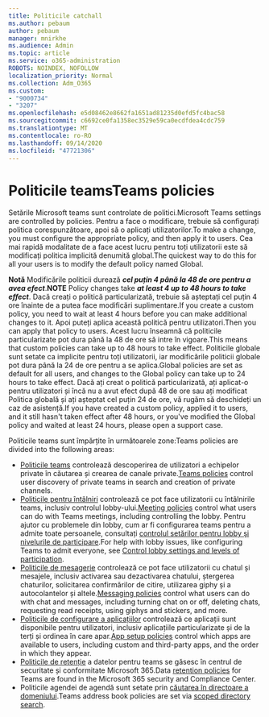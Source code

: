 ```yaml
---
title: Politicile catchall
ms.author: pebaum
author: pebaum
manager: mnirkhe
ms.audience: Admin
ms.topic: article
ms.service: o365-administration
ROBOTS: NOINDEX, NOFOLLOW
localization_priority: Normal
ms.collection: Adm_O365
ms.custom:
- "9000734"
- "3207"
ms.openlocfilehash: e5d08462e8662fa1651ad81235d0efd5fc4bac58
ms.sourcegitcommit: c6692ce0fa1358ec3529e59ca0ecdfdea4cdc759
ms.translationtype: MT
ms.contentlocale: ro-RO
ms.lasthandoff: 09/14/2020
ms.locfileid: "47721306"
---
```

# <a name="teams-policies"></a><span data-ttu-id="fb824-102">Politicile teams</span><span class="sxs-lookup"><span data-stu-id="fb824-102">Teams policies</span></span>

<span data-ttu-id="fb824-103">Setările Microsoft teams sunt controlate de politici.</span><span class="sxs-lookup"><span data-stu-id="fb824-103">Microsoft Teams settings are controlled by policies.</span></span> <span data-ttu-id="fb824-104">Pentru a face o modificare, trebuie să configurați politica corespunzătoare, apoi să o aplicați utilizatorilor.</span><span class="sxs-lookup"><span data-stu-id="fb824-104">To make a change, you must configure the appropriate policy, and then apply it to users.</span></span> <span data-ttu-id="fb824-105">Cea mai rapidă modalitate de a face acest lucru pentru toți utilizatorii este să modificați politica implicită denumită global.</span><span class="sxs-lookup"><span data-stu-id="fb824-105">The quickest way to do this for all your users is to modify the default policy named Global.</span></span> 

<span data-ttu-id="fb824-106">**Notă** Modificările politicii durează ***cel puțin 4 până la 48 de ore pentru a avea efect***.</span><span class="sxs-lookup"><span data-stu-id="fb824-106">**NOTE** Policy changes take ***at least 4 up to 48 hours to take effect***.</span></span> <span data-ttu-id="fb824-107">Dacă creați o politică particularizată, trebuie să așteptați cel puțin 4 ore înainte de a putea face modificări suplimentare.</span><span class="sxs-lookup"><span data-stu-id="fb824-107">If you create a custom policy, you need to wait at least 4 hours before you can make additional changes to it.</span></span> <span data-ttu-id="fb824-108">Apoi puteți aplica această politică pentru utilizatori.</span><span class="sxs-lookup"><span data-stu-id="fb824-108">Then you can apply that policy to users.</span></span> <span data-ttu-id="fb824-109">Acest lucru înseamnă că politicile particularizate pot dura până la 48 de ore să intre în vigoare.</span><span class="sxs-lookup"><span data-stu-id="fb824-109">This means that custom policies can take up to 48 hours to take effect.</span></span> <span data-ttu-id="fb824-110">Politicile globale sunt setate ca implicite pentru toți utilizatorii, iar modificările politicii globale pot dura până la 24 de ore pentru a se aplica.</span><span class="sxs-lookup"><span data-stu-id="fb824-110">Global policies are set as default for all users, and changes to the Global policy can take up to 24 hours to take effect.</span></span> <span data-ttu-id="fb824-111">Dacă ați creat o politică particularizată, ați aplicat-o pentru utilizatori și încă nu a avut efect după 48 de ore sau ați modificat Politica globală și ați așteptat cel puțin 24 de ore, vă rugăm să deschideți un caz de asistență.</span><span class="sxs-lookup"><span data-stu-id="fb824-111">If you have created a custom policy, applied it to users, and it still hasn't taken effect after 48 hours, or you've modified the Global policy and waited at least 24 hours, please open a support case.</span></span>

<span data-ttu-id="fb824-112">Politicile teams sunt împărțite în următoarele zone:</span><span class="sxs-lookup"><span data-stu-id="fb824-112">Teams policies are divided into the following areas:</span></span>

- <span data-ttu-id="fb824-113">[Politicile teams](https://docs.microsoft.com/MicrosoftTeams/teams-policies) controlează descoperirea de utilizatori a echipelor private în căutarea și crearea de canale private.</span><span class="sxs-lookup"><span data-stu-id="fb824-113">[Teams policies](https://docs.microsoft.com/MicrosoftTeams/teams-policies) control user discovery of private teams in search and creation of private channels.</span></span>  
- <span data-ttu-id="fb824-114">[Politicile pentru întâlniri](https://docs.microsoft.com/microsoftteams/meeting-policies-in-teams) controlează ce pot face utilizatorii cu întâlnirile teams, inclusiv controlul lobby-ului.</span><span class="sxs-lookup"><span data-stu-id="fb824-114">[Meeting policies](https://docs.microsoft.com/microsoftteams/meeting-policies-in-teams) control what users can do with Teams meetings, including controlling the lobby.</span></span> <span data-ttu-id="fb824-115">Pentru ajutor cu problemele din lobby, cum ar fi configurarea teams pentru a admite toate persoanele, consultați [controlul setărilor pentru lobby și nivelurile de participare](https://docs.microsoft.com/alchemyinsights/bypass-lobby).</span><span class="sxs-lookup"><span data-stu-id="fb824-115">For help with lobby issues, like configuring Teams to admit everyone, see [Control lobby settings and levels of participation](https://docs.microsoft.com/alchemyinsights/bypass-lobby).</span></span>
- <span data-ttu-id="fb824-116">[Politicile de mesagerie](https://docs.microsoft.com/microsoftteams/messaging-policies-in-teams) controlează ce pot face utilizatorii cu chatul și mesajele, inclusiv activarea sau dezactivarea chatului, ștergerea chaturilor, solicitarea confirmărilor de citire, utilizarea giphy și a autocolantelor și altele.</span><span class="sxs-lookup"><span data-stu-id="fb824-116">[Messaging policies](https://docs.microsoft.com/microsoftteams/messaging-policies-in-teams) control what users can do with chat and messages, including turning chat on or off, deleting chats, requesting read receipts, using giphys and stickers, and more.</span></span>
- <span data-ttu-id="fb824-117">[Politicile de configurare a aplicațiilor](https://docs.microsoft.com/MicrosoftTeams/teams-app-setup-policies) controlează ce aplicații sunt disponibile pentru utilizatori, inclusiv aplicațiile particularizate și de la terți și ordinea în care apar.</span><span class="sxs-lookup"><span data-stu-id="fb824-117">[App setup policies](https://docs.microsoft.com/MicrosoftTeams/teams-app-setup-policies) control which apps are available to users, including custom and third-party apps, and the order in which they appear.</span></span>  
- <span data-ttu-id="fb824-118">[Politicile de retenție](https://docs.microsoft.com/microsoftteams/retention-policies) a datelor pentru teams se găsesc în centrul de securitate și conformitate Microsoft 365.</span><span class="sxs-lookup"><span data-stu-id="fb824-118">Data [retention policies](https://docs.microsoft.com/microsoftteams/retention-policies) for Teams are found in the Microsoft 365 security and Compliance Center.</span></span>
- <span data-ttu-id="fb824-119">Politicile agendei de agendă sunt setate prin [căutarea în directoare a domeniului](https://docs.microsoft.com/MicrosoftTeams/teams-scoped-directory-search).</span><span class="sxs-lookup"><span data-stu-id="fb824-119">Teams address book policies are set via [scoped directory search](https://docs.microsoft.com/MicrosoftTeams/teams-scoped-directory-search).</span></span>